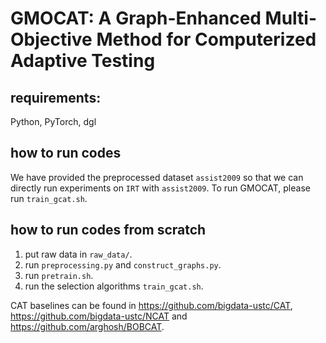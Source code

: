 # GMOCAT: A Graph-Enhanced Multi-Objective Method for Computerized Adaptive Testing
## requirements:
Python, PyTorch, dgl

## how to run codes
We have provided the preprocessed dataset `assist2009` so that we can directly run experiments on `IRT` with `assist2009`.
To run GMOCAT, please run `train_gcat.sh`.


## how to run codes from scratch
1. put raw data in `raw_data/`.
2. run `preprocessing.py` and `construct_graphs.py`.
3. run `pretrain.sh`.
4. run the selection algorithms `train_gcat.sh`.

CAT baselines can be found in https://github.com/bigdata-ustc/CAT, https://github.com/bigdata-ustc/NCAT and https://github.com/arghosh/BOBCAT.
